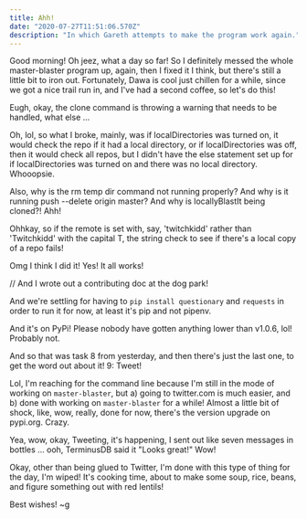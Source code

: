 ```yaml
---
title: Ahh!
date: "2020-07-27T11:51:06.570Z"
description: "In which Gareth attempts to make the program work again."
---
```


Good morning! Oh jeez, what a day so far! So I definitely messed the whole master-blaster program up, again, then I fixed it I think, but there's still a little bit to iron out. Fortunately, Dawa is cool just chillen for a while, since we got a nice trail run in, and I've had a second coffee, so let's do this!

Eugh, okay, the clone command is throwing a warning that needs to be handled, what else ...

Oh, lol, so what I broke, mainly, was if localDirectories was turned on, it would check the repo if it had a local directory, or if localDirectories was off, then it would check all repos, but I didn't have the else statement set up for if localDirectories was turned on and there was no local directory. Whooopsie.

Also, why is the rm temp dir command not running properly? And why is it running push --delete origin master? And why is locallyBlastIt being cloned?! Ahh!

Ohhkay, so if the remote is set with, say, 'twitchkidd' rather than 'Twitchkidd' with the capital T, the string check to see if there's a local copy of a repo fails!

Omg I think I did it! Yes! It all works!

// And I wrote out a contributing doc at the dog park!

And we're settling for having to `pip install questionary` and `requests` in order to run it for now, at least it's pip and not pipenv.

And it's on PyPi! Please nobody have gotten anything lower than v1.0.6, lol! Probably not.

And so that was task 8 from yesterday, and then there's just the last one, to get the word out about it! 9: Tweet!

Lol, I'm reaching for the command line because I'm still in the mode of working on `master-blaster`, but a) going to twitter.com is much easier, and b) done with working on `master-blaster` for a while! Almost a little bit of shock, like, wow, really, done for now, there's the version upgrade on pypi.org. Crazy.

Yea, wow, okay, Tweeting, it's happening, I sent out like seven messages in bottles ... ooh, TerminusDB said it "Looks great!" Wow!

Okay, other than being glued to Twitter, I'm done with this type of thing for the day, I'm wiped! It's cooking time, about to make some soup, rice, beans, and figure something out with red lentils!

Best wishes! ~g
